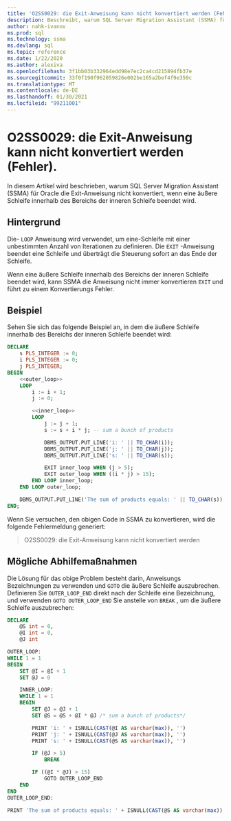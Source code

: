 ```yaml
---
title: 'O2SS0029: die Exit-Anweisung kann nicht konvertiert werden (Fehler).'
description: Beschreibt, warum SQL Server Migration Assistant (SSMA) für Oracle die Exit-Anweisung nicht konvertiert, wenn eine äußere Schleife innerhalb des Bereichs der inneren Schleife beendet wird.
author: nahk-ivanov
ms.prod: sql
ms.technology: ssma
ms.devlang: sql
ms.topic: reference
ms.date: 1/22/2020
ms.author: alexiva
ms.openlocfilehash: 3f1bb03b332964edd98e7ec2ca4cd215894fb37e
ms.sourcegitcommit: 33f0f190f962059826e002be165a2bef4f9e350c
ms.translationtype: MT
ms.contentlocale: de-DE
ms.lasthandoff: 01/30/2021
ms.locfileid: "99211001"
---
```

# <a name="o2ss0029-cannot-convert-exit-statement-error"></a>O2SS0029: die Exit-Anweisung kann nicht konvertiert werden (Fehler).

In diesem Artikel wird beschrieben, warum SQL Server Migration Assistant (SSMA) für Oracle die Exit-Anweisung nicht konvertiert, wenn eine äußere Schleife innerhalb des Bereichs der inneren Schleife beendet wird.

## <a name="background"></a>Hintergrund

Die- `LOOP` Anweisung wird verwendet, um eine-Schleife mit einer unbestimmten Anzahl von Iterationen zu definieren. Die `EXIT` -Anweisung beendet eine Schleife und überträgt die Steuerung sofort an das Ende der Schleife.

Wenn eine äußere Schleife innerhalb des Bereichs der inneren Schleife beendet wird, kann SSMA die Anweisung nicht immer konvertieren `EXIT` und führt zu einem Konvertierungs Fehler.

## <a name="example"></a>Beispiel

Sehen Sie sich das folgende Beispiel an, in dem die äußere Schleife innerhalb des Bereichs der inneren Schleife beendet wird:

```sql
DECLARE
    s PLS_INTEGER := 0;
    i PLS_INTEGER := 0;
    j PLS_INTEGER;
BEGIN
    <<outer_loop>>
    LOOP
        i := i + 1;
        j := 0;

        <<inner_loop>>
        LOOP
            j := j + 1;
            s := s + i * j; -- sum a bunch of products

            DBMS_OUTPUT.PUT_LINE('i: ' || TO_CHAR(i));
            DBMS_OUTPUT.PUT_LINE('j: ' || TO_CHAR(j));
            DBMS_OUTPUT.PUT_LINE('s: ' || TO_CHAR(s));

            EXIT inner_loop WHEN (j > 5);
            EXIT outer_loop WHEN ((i * j) > 15);
        END LOOP inner_loop;
    END LOOP outer_loop;

    DBMS_OUTPUT.PUT_LINE('The sum of products equals: ' || TO_CHAR(s));
END;
```

Wenn Sie versuchen, den obigen Code in SSMA zu konvertieren, wird die folgende Fehlermeldung generiert:

> O2SS0029: die Exit-Anweisung kann nicht konvertiert werden

## <a name="possible-remedies"></a>Mögliche Abhilfemaßnahmen

Die Lösung für das obige Problem besteht darin, Anweisungs Bezeichnungen zu verwenden und `GOTO` die äußere Schleife auszubrechen. Definieren Sie `OUTER_LOOP_END` direkt nach der Schleife eine Bezeichnung, und verwenden `GOTO OUTER_LOOP_END` Sie anstelle von `BREAK` , um die äußere Schleife auszubrechen:

```sql
DECLARE
    @S int = 0,
    @I int = 0,
    @J int

OUTER_LOOP:
WHILE 1 = 1
BEGIN
    SET @I = @I + 1
    SET @J = 0

    INNER_LOOP:
    WHILE 1 = 1
    BEGIN
        SET @J = @J + 1
        SET @S = @S + @I * @J /* sum a bunch of products*/

        PRINT 'i: ' + ISNULL(CAST(@I AS varchar(max)), '')
        PRINT 'j: ' + ISNULL(CAST(@J AS varchar(max)), '')
        PRINT 's: ' + ISNULL(CAST(@S AS varchar(max)), '')

        IF (@J > 5)
            BREAK

        IF ((@I * @J) > 15)
            GOTO OUTER_LOOP_END
    END
END
OUTER_LOOP_END:

PRINT 'The sum of products equals: ' + ISNULL(CAST(@S AS varchar(max)), '')
```
